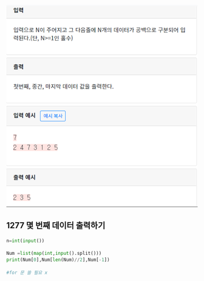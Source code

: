 ![](./img/1277.png)

## 1277  몇 번째 데이터 출력하기

 ```python
n=int(input())

Num =list(map(int,input().split()))
print(Num[0],Num[len(Num)//2],Num[-1])

#for 문 쓸 필요 x
 ```

